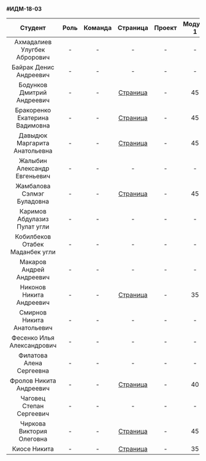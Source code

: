**#ИДМ-18-03**

| Студент | Роль | Команда | Страница | Проект | Модуль 1 | Модуль 2 |
| :---:   | :-:  |   :-:   |   :-:    |  :-:   |    :-:   |   :-:    |
| Ахмадалиев	Улугбек	Аброрович | -  | - | - | - | - | - |
| Байрак	Денис	Андреевич | -  | - | - | - | - | - |
| Бодунков	Дмитрий	Андреевич | -  | - | [Страница](https://github.com/DmitryBodunkov) | - | 45 | - |
| Бракоренко	Екатерина	Вадимовна | -  | - | [Страница](https://github.com/wowgrechka) | - | 45 | - |
| Давыдюк	Маргарита	Анатольевна | -  | - | [Страница](https://github.com/Akema8) | - | 45 | - |
| Жалыбин	Александр	Евгеньевич | -  | - | - | - | - | - |
| Жамбалова	Сэлмэг	Буладовна | -  | - | [Страница](https://selmeg.github.io/) | - | 45 | - |
| Каримов	Абдулазиз	Пулат угли | -  | - | - | - | - | - |
| Кобилбеков	Отабек	Маданбек угли | -  | - | - | - | - | - |
| Макаров	Андрей	Андреевич | -  | - | - | - | - | - |
| Никонов	Никита	Андреевич | -  | - | [Страница](https://niksn13.github.io) | - | 35 | - |
| Смирнов	Никита	Анатольевич | -  | - | - | - | - | - |
| Фесенко	Илья	Александрович | -  | - | - | - | - | - |
| Филатова	Алена	Сергеевна | -  | - | - | - | - | - |
| Фролов	Никита	Андреевич | -  | - | [Страница](https://github.com/Frolich97) | - | 40 | - |
| Чаговец	Степан	Сергеевич | -  | - | - | - | - | - |
| Чиркова	Виктория	Олеговна | -  | - | [Страница](https://chirkova.github.io/) | - | 45 | - |
| Киосе	Никита | -  | - | [Страница](https://github.com/crotopus) | - | 35 | - |
